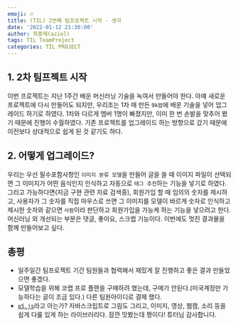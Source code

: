```yaml
---
emoji: 🔥
title: (TIL) 2번째 팀프로젝트 시작 - 생각
date: '2022-01-12 21:30:00'
author: 최중재(aziel)
tags: TIL TeamProject
categories: TIL PROJECT
---
```


## 1. 2차 팀프젝트 시작

이번 프로젝트는 지난 1주간 배운 머신러닝 기술을 녹여서 만들어야 한다. 아예 새로운 프로젝트에 다시 만들어도 되지만, 우리조는 1차 때 만든 `9k밥`에 배운 기술을 넣어 업그레이드 하기로 하였다. 1차와 다르게 멤버 1명이 빠졌지만, 이미 한 번 손발을 맞추어 봤기 때문에 진행이 수월하였다. 기존 프로젝트를 업그레이드 하는 방향으로 갔기 때문에 이전보다 상대적으로 쉽게 된 것 같기도 하다.

## 2. 어떻게 업그레이드?

우리는 우선 필수포함사항인 `이미지 분류 모델`을 만들어 글을 쓸 때 이미지 파일이 선택되면 그 이미지가 어떤 음식인지 인식하고 자동으로 `태그 추천`하는 기능을 넣기로 하였다. 그리고 가능하다면(지금 구현 관련 자료 검색중), 회원가입 할 때 임의의 숫자를 제시하고, 사용자가 그 숫자를 직접 마우스로 쓰면 그 이미지를 모델이 바르게 숫자로 인식하고 제시한 숫자와 같으면 `사람`이라 판단하고 회원가입을 가능케 하는 기능을 넣으려고 한다. 머신러닝 외 개선되는 부분은 댓글, 좋아요, 스크랩 기능이다. 이번에도 멋진 결과물을 함께 만들어보고 싶다.

## 총평

- 일주일간 팀프로젝트 기간 팀원들과 협력해서 재밌게 잘 진행하고 좋은 결과 만들었으면 좋겠다.
- 모델학습을 위해 코랩 프로 플랜을 구매하려 했는데, 구매가 안된다.(미국계정만 가능하다는 글이 조금 있다.) 다른 팀원아이디로 결제 했다.
- [`p5.js`](https://p5js.org/)라고 아는가? 자바스크립트로 그림도 그리고, 이미지, 영상, 웹캠, 소리 등을 쉽게 다룰 있게 하는 라이브러리다. 잠깐 맛봤는데 짱이다! 튜터님 감사합니다.

```toc

```

